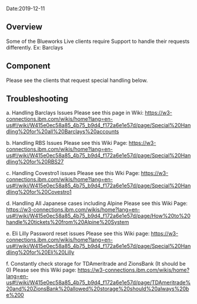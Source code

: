 Date:2019-12-11

## Overview

Some of the Blueworks Live clients require Support to handle their requests differently.
Ex: Barclays

## Component

Please see the clients that request special handling below.

## Troubleshooting

a. Handling Barclays Issues
Please see this page in Wiki: https://w3-connections.ibm.com/wikis/home?lang=en-us#!/wiki/W415e0ec58a85_4b75_b9d4_f172a6e1e57d/page/Special%20Handling%20for%20all%20Barclays%20accounts

b. Handling RBS Issues
Please see this Wiki Page: https://w3-connections.ibm.com/wikis/home?lang=en-us#!/wiki/W415e0ec58a85_4b75_b9d4_f172a6e1e57d/page/Special%20Handling%20for%20RBS27

c. Handling Covestro1 issues
Please see this Wki Page: https://w3-connections.ibm.com/wikis/home?lang=en-us#!/wiki/W415e0ec58a85_4b75_b9d4_f172a6e1e57d/page/Special%20Handling%20for%20Covestro1

d. Handling All Japanese cases including Alpine
Please see this Wiki Page: https://w3-connections.ibm.com/wikis/home?lang=en-us#!/wiki/W415e0ec58a85_4b75_b9d4_f172a6e1e57d/page/How%20to%20handle%20tickets%20from%20Alpine%20System

e. Eli Lilly Password reset issues
Please see this Wiki page: https://w3-connections.ibm.com/wikis/home?lang=en-us#!/wiki/W415e0ec58a85_4b75_b9d4_f172a6e1e57d/page/Special%20Handling%20for%20Eli%20Lilly

f. Constantly check storage for TDAmeritrade and ZionsBank (It should be 0)
Please see this Wiki page: https://w3-connections.ibm.com/wikis/home?lang=en-us#!/wiki/W415e0ec58a85_4b75_b9d4_f172a6e1e57d/page/TDAmeritrade%20and%20ZionsBank%20allowed%20storage%20should%20always%20be%200
